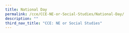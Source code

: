 ```yaml
---
title: National Day
permalink: /cce/CCE-NE-or-Social-Studies/National-Day/
description: ""
third_nav_title: "CCE: NE or Social Studies"
---
```

